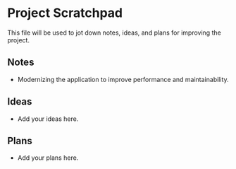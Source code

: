 # Project Scratchpad

This file will be used to jot down notes, ideas, and plans for improving the project.

## Notes

- Modernizing the application to improve performance and maintainability.

## Ideas

- Add your ideas here.

## Plans

- Add your plans here.

